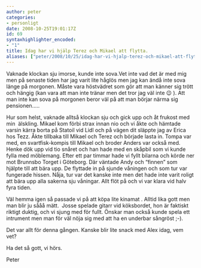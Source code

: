 ```yaml
---
author: peter
categories:
- personligt
date: 2008-10-25T19:01:17Z
id: 69
syntaxhighlighter_encoded:
- "1"
title: Idag har vi hjälp Terez och Mikael att flytta.
aliases: ["peter/2008/10/25/idag-har-vi-hjalp-terez-och-mikael-att-flytta/"]
---
```


Vaknade klockan sju imorse, kunde inte sova.Vet inte vad det är med mig men på senaste tiden har jag varit lite håglös men jag kan ändå inte sova länge på morgonen. Måste vara höstvädret som gör att man känner sig trött och hängig (kan vara att man inte tränar men det tror jag väl inte 😉 ). Att man inte kan sova på morgonen beror väl på att man börjar närma sig pensionen…..

Hur som helst, vaknade alltså klockan sju och gick upp och åt frukost med min  älskling. Mikael kom förbi strax innan nio och vi åkte och hämtade varsin kärra borta på Statoil vid Lidl och på vägen dit släppte jag av Erica hos Tezz. Åkte tillbaka till Mikael och Terez och började lasta in. Tompa var med, en svartfisk-kompis till Mikael och broder Anders var också med. Henke dök upp vid tio snåret och han hade med en skåpbil som vi kunde fylla med möblemang. Efter ett par timmar hade vi fyllt bilarna och körde ner mot Brunnsbo Torget i Göteborg. Där väntade Andy och “finnen” som hjälpte till att bära upp. De flyttade in på sjunde våningen och som tur var fungerade hissen. Nåja, tur var det kanske inte men det hade inte varit roligt att bära upp alla sakerna sju våningar. Allt flöt på och vi var klara vid halv fyra tiden.

Väl hemma igen så passade vi på att köpa lite kinamat . Alltid lika gott men man blir ju sååå mätt.  Josse spelade gitarr vid köksbordet, hon är faktiskt riktigt duktig, och vi sjung med för fullt. Önskar man också kunde spela ett intrument men man för väl nöja sig med att ha en underbar sångröst ;-).

Det var allt för denna gången. Kanske blir lite snack med Alex idag, vem vet?

Ha det så gott, vi hörs.

Peter
